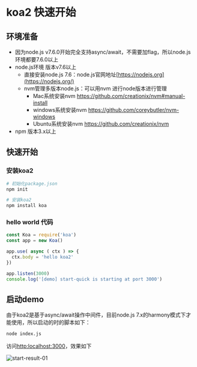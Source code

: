 # koa2 快速开始

## 环境准备

- 因为node.js v7.6.0开始完全支持async/await，不需要加flag，所以node.js环境都要7.6.0以上
- node.js环境 版本v7.6以上
  - 直接安装node.js 7.6：node.js官网地址[https://nodejs.org](https://nodejs.org/)
  - nvm管理多版本node.js：可以用nvm 进行node版本进行管理
    - Mac系统安装nvm https://github.com/creationix/nvm#manual-install
    - windows系统安装nvm https://github.com/coreybutler/nvm-windows
    - Ubuntu系统安装nvm https://github.com/creationix/nvm
- npm 版本3.x以上

## 快速开始

### 安装koa2

```sh
# 初始化package.json
npm init

# 安装koa2 
npm install koa
```

### hello world 代码

```js
const Koa = require('koa')
const app = new Koa()

app.use( async ( ctx ) => {
  ctx.body = 'hello koa2'
})

app.listen(3000)
console.log('[demo] start-quick is starting at port 3000')
```

## 启动demo

由于koa2是基于async/await操作中间件，目前node.js 7.x的harmony模式下才能使用，所以启动的时的脚本如下：

```sh
node index.js
```

访问[http:localhost:3000](http://localhost:3000/)，效果如下

![start-result-01](https://chenshenhai.github.io/koa2-note/note/images/start-result-01.png)
